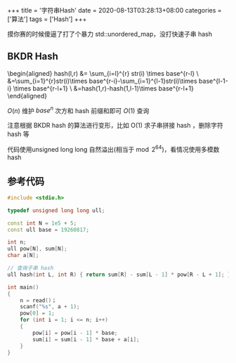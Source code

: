 +++
title = '字符串Hash'
date = 2020-08-13T03:28:13+08:00
categories = ['算法']
tags = ['Hash']
+++

摸你赛的时候傻逼了打了个暴力 std::unordered_map，没打快速子串 hash

<!--more-->

## BKDR Hash

\begin{aligned}
hash(l,r) &= \sum_{i=l}^{r} str(i) \times base^{r-l} \\
&=\sum_{i=1}^{r}str(i)\times base^{r-i}-\sum_{i=1}^{l-1}str(i)\times base^{l-1-i} \times base^{r-l+1} \\
&=hash(1,r)-hash(1,l-1)\times base^{r-l+1}
\end{aligned}

$O(n)$ 维护 $base^n$ 次方和 hash 前缀和即可 $O(1)$ 查询

注意根据 BKDR hash 的算法进行变形，比如 O(1) 求子串拼接 hash ，删除字符 hash 等

代码使用unsigned long long 自然溢出(相当于$\bmod 2^{64}$)，看情况使用多模数 hash

## 参考代码

```cpp
#include <stdio.h>

typedef unsigned long long ull;

const int N = 1e5 + 5;
const ull base = 19260817;

int n;
ull pow[N], sum[N];
char a[N];

// 查询子串 hash
ull hash(int L, int R) { return sum[R] - sum[L - 1] * pow[R - L + 1]; }

int main()
{
    n = read()；
    scanf("%s", a + 1);
    pow[0] = 1;
    for (int i = 1; i <= n; i++)
    {
        pow[i] = pow[i - 1] * base;
        sum[i] = sum[i - 1] * base + a[i];
    }
}
```
